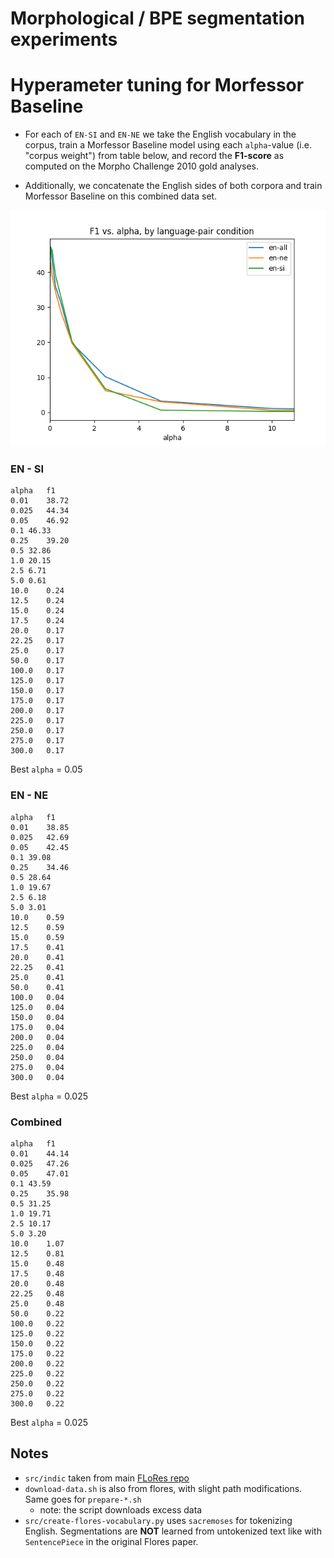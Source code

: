 # Morphological / BPE segmentation experiments

# Hyperameter tuning for Morfessor Baseline

- For each of `EN-SI` and `EN-NE` we take the English vocabulary in the corpus, train a Morfessor Baseline model using each `alpha`-value (i.e. "corpus weight") from table below, and record the **F1-score** as computed on the Morpho Challenge 2010 gold analyses.

- Additionally, we concatenate the English sides of both corpora and train Morfessor Baseline on this combined data set.

![F1 vs. alpha](./f1-vs-alpha-combined.png)

### EN - SI

```
alpha   f1
0.01	38.72
0.025	44.34
0.05	46.92
0.1	46.33
0.25	39.20
0.5	32.86
1.0	20.15
2.5	6.71
5.0	0.61
10.0	0.24
12.5	0.24
15.0	0.24
17.5	0.24
20.0	0.17
22.25	0.17
25.0	0.17
50.0	0.17
100.0	0.17
125.0	0.17
150.0	0.17
175.0	0.17
200.0	0.17
225.0	0.17
250.0	0.17
275.0	0.17
300.0	0.17
```

Best `alpha` = 0.05

### EN - NE

```
alpha   f1
0.01	38.85
0.025	42.69
0.05	42.45
0.1	39.08
0.25	34.46
0.5	28.64
1.0	19.67
2.5	6.18
5.0	3.01
10.0	0.59
12.5	0.59
15.0	0.59
17.5	0.41
20.0	0.41
22.25	0.41
25.0	0.41
50.0	0.41
100.0	0.04
125.0	0.04
150.0	0.04
175.0	0.04
200.0	0.04
225.0	0.04
250.0	0.04
275.0	0.04
300.0	0.04
```
Best `alpha` = 0.025

### Combined

```
alpha   f1
0.01	44.14
0.025	47.26
0.05	47.01
0.1	43.59
0.25	35.98
0.5	31.25
1.0	19.71
2.5	10.17
5.0	3.20
10.0	1.07
12.5	0.81
15.0	0.48
17.5	0.48
20.0	0.48
22.25	0.48
25.0	0.48
50.0	0.22
100.0	0.22
125.0	0.22
150.0	0.22
175.0	0.22
200.0	0.22
225.0	0.22
250.0	0.22
275.0	0.22
300.0	0.22
```

Best `alpha` = 0.025

## Notes
- `src/indic` taken from main [FLoRes repo](https://github.com/j0ma/flores)
- `download-data.sh` is also from flores, with slight path modifications. Same goes for `prepare-*.sh`
    - note: the script downloads excess data
- `src/create-flores-vocabulary.py` uses `sacremoses` for tokenizing English. Segmentations are **NOT** learned from untokenized text like with `SentencePiece` in the original Flores paper.
